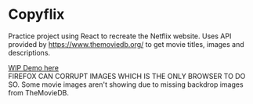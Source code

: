 # Copyflix
Practice project using React to recreate the Netflix website. Uses API provided by https://www.themoviedb.org/ to get movie titles, images and descriptions.

[WIP Demo here](https://frontierspacealien.github.io/CopyflixSite/)<br>
FIREFOX CAN CORRUPT IMAGES WHICH IS THE ONLY BROWSER TO DO SO.
Some movie images aren't showing due to missing backdrop images from TheMovieDB.
